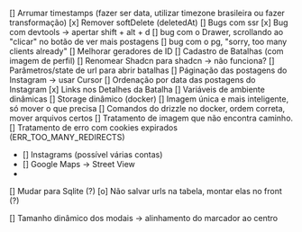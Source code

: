 [] Arrumar timestamps (fazer ser data, utilizar timezone brasileira ou fazer transformação)
[x] Remover softDelete (deletedAt)
[] Bugs com ssr
[x] Bug com devtools -> apertar shift + alt + d
[] bug com o Drawer, scrollando ao "clicar" no botão de ver mais postagens
[] bug com o pg, "sorry, too many clients already"
[] Melhorar geradores de ID
[] Cadastro de Batalhas (com imagem de perfil)
[] Renomear Shadcn para shadcn -> não funciona?
[] Parâmetros/state de url para abrir batalhas
[] Páginação das postagens do Instagram -> usar Cursor
[] Ordenação por data das postagens do Instagram
[x] Links nos Detalhes da Batalha
[] Variáveis de ambiente dinâmicas
[] Storage dinâmico (docker)
[] Imagem única e mais inteligente, só mover o que precisa
[] Comandos do drizzle no docker, ordem correta, mover arquivos certos
[] Tratamento de imagem que não encontra caminho.
[] Tratamento de erro com cookies expirados (ERR_TOO_MANY_REDIRECTS)

- [] Instagrams (possível várias contas)
- [] Google Maps -> Street View
-

[] Mudar para Sqlite (?)
[o] Não salvar urls na tabela, montar elas no front (?)

[] Tamanho dinâmico dos modais -> alinhamento do marcador ao centro
